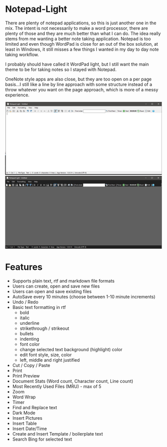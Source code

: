 # Notepad-Light

There are plenty of notepad applications, so this is just another one in the mix.  The intent is not necessarily to make a word processor, there are plenty of those and they are much better than what I can do.  The idea really stems from me wanting a better note taking application.  Notepad is too limited and even though WordPad is close for an out of the box solution, at least in Windows, it still misses a few things I wanted in my day to day note taking workflow.  

I probably should have called it WordPad light, but I still want the main theme to be for taking notes so I stayed with Notepad.

OneNote style apps are also close, but they are too open on a per page basis...I still like a line by line approach with some structure instead of a throw whatever you want on the page approach, which is more of a messy experience. 

![image](https://github.com/desjarlais/desjarlais.github.io/blob/master/img/notepadlightlightmode.jpg)
![image](https://github.com/desjarlais/desjarlais.github.io/blob/master/img/notepadlightdarkmode2.jpg)

# Features

* Supports plain text, rtf and markdown file formats
* Users can create, open and save new files
* Users can open and save existing files
* AutoSave every 10 minutes (choose between 1-10 minute increments)
* Undo / Redo 
* Basic text formatting in rtf 
  * bold
  * italic
  * underline
  * strikethrough / strikeout
  * bullets
  * indenting
  * font color
  * change selected text background (highlight) color
  * edit font style, size, color
  * left, middle and right justified
* Cut / Copy / Paste 
* Print
* Print Preview
* Document Stats (Word count, Character count, Line count)
* Most Recently Used Files (MRU) - max of 5
* Zoom
* Word Wrap
* Timer
* Find and Replace text
* Dark Mode
* Insert Pictures
* Insert Table
* Insert Date/Time
* Create and Insert Template / boilerplate text
* Search Bing for selected text
